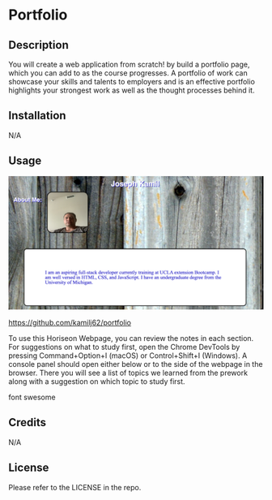 # Portfolio

## Description

You will create a web application from scratch! by build a portfolio page, which you can add to as the course progresses. A portfolio of work can showcase your skills and talents to employers and is an effective portfolio highlights your strongest work as well as the thought processes behind it.

## Installation

N/A

## Usage

![final portfolio website](./assets/screenshot.png)

https://github.com/kamilj62/portfolio

To use this Horiseon Webpage, you can review the notes in each section. For suggestions on what to study first, open the Chrome DevTools by pressing Command+Option+I (macOS) or Control+Shift+I (Windows). A console panel should open either below or to the side of the webpage in the browser. There you will see a list of topics we learned from the prework along with a suggestion on which topic to study first.

font swesome <script src="https://kit.fontawesome.com/ce2bbb0855.js"></script>

## Credits

N/A

## License

Please refer to the LICENSE in the repo.
